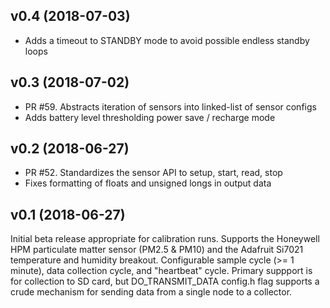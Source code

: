 ## v0.4 (2018-07-03)
 * Adds a timeout to STANDBY mode to avoid possible endless standby loops

## v0.3 (2018-07-02)
 * PR #59. Abstracts iteration of sensors into linked-list of sensor configs
 * Adds battery level thresholding power save / recharge mode

## v0.2 (2018-06-27)

 * PR #52. Standardizes the sensor API to setup, start, read, stop
 * Fixes formatting of floats and unsigned longs in output data

## v0.1 (2018-06-27)

Initial beta release appropriate for calibration runs. Supports the Honeywell
HPM particulate matter sensor (PM2.5 & PM10) and the Adafruit Si7021 temperature
and humidity breakout. Configurable sample cycle (>= 1 minute), data
collection cycle, and "heartbeat" cycle. Primary suppport is for collection to
SD card, but DO_TRANSMIT_DATA config.h flag supports a crude mechanism for
sending data from a single node to a collector.
